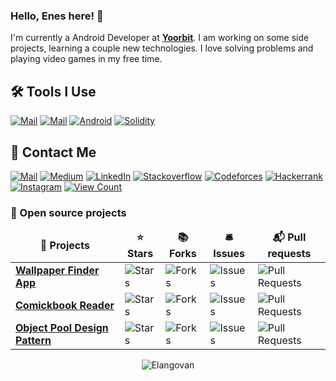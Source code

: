 ### Hello, Enes here! 👋
I'm currently a Android Developer at <strong><a href="https://yoorbit.com/">Yoorbit</a></strong>. I am working on some side projects, learning a couple new technologies. I love solving problems and playing video games in my free time.

##  🛠 Tools I Use
<p align="left">
<a href=""><img src="https://img.shields.io/badge/-Kotlin-8052FF?style=flat-square&labelColor=white&logo=Kotlin" alt="Mail"></a> 
<a href=""><img src="https://img.shields.io/badge/-Jetpack Compose-4185F3?style=flat-square&labelColor=white&logo=JetpackCompose" alt="Mail"></a> 
<a href=""><img src="https://img.shields.io/badge/-Android-A4C639?style=flat-square&labelColor=white&logo=Android" alt="Android"></a> 
<a href=""><img src="https://img.shields.io/badge/-Solidity-1C1C1C?style=flat-square&labelColor=black&logo=Solidity" alt="Solidity"></a> 
</p>

## 📝 Contact Me
<p>
<a href="mailto:eneskayiklik@gmail.com"><img src="https://img.shields.io/badge/-eneskayiklik@gmail.com-F2A60C?style=flat-square&labelColor=white&logo=Gmail&link=mailto:eneskayiklik@gmail.com" alt="Mail"></a> 
<a href="https://medium.com/@eneskayiklik"><img src="https://img.shields.io/badge/-@eneskayiklik-14c767?style=flat-square&labelColor=14c767&logo=Medium&link=https://medium.com/@eneskayiklik" alt="Medium"></a>
<a href="https://www.linkedin.com/in/eneskayiklik/"><img src="https://img.shields.io/badge/-@eneskayiklik-0077B5?style=flat-square&labelColor=0077B5&logo=LinkedIn&link=https://www.linkedin.com/in/eneskayiklik/" alt="LinkedIn"></a>
<a href="https://stackoverflow.com/users/13447094/enes-kay%C4%B1kl%C4%B1k"><img src="https://img.shields.io/badge/-@eneskayiklik-orange?style=flat-square&labelColor=white&logo=Stackoverflow&link=https://stackoverflow.com/users/13447094/enes-kay%C4%B1kl%C4%B1k" alt="Stackoverflow"></a> 
<a href="https://codeforces.com/profile/eneskayiklik"><img src="https://img.shields.io/badge/-@eneskayiklik-0077B5?style=flat-square&labelColor=white&logo=Codeforces&link=https://codeforces.com/profile/eneskayiklik" alt="Codeforces"></a> 
<a href="https://www.hackerrank.com/eneskayiklik?hr_r=1"><img src="https://img.shields.io/badge/-@eneskayiklik-1ED760?style=flat-square&labelColor=white&logo=Hackerrank&link=https://www.hackerrank.com/eneskayiklik?hr_r=1" alt="Hackerrank"></a> 
<a href="https://www.instagram.com/eneskayiklik"><img src="https://img.shields.io/badge/@eneskayiklik-F77737?style=flat-square&labelColor=white&logo=Instagram&link=https://www.instagram.com/eneskayiklik" alt="Instagram"></a>
<a href="https://views.whatilearened.today/views/github/Enes-Kayiklik/Enes-Kayiklik.svg"><img src="https://views.whatilearened.today/views/github/Enes-Kayiklik/Enes-Kayiklik.svg" alt="View Count"></a>
</p>

<h3> 🚧 Open source projects</h3>
<table>
  <thead align="center">
    <tr border: none;>
      <td><b>🎁 Projects</b></td>
      <td><b>⭐ Stars</b></td>
      <td><b>📚 Forks</b></td>
      <td><b>🛎 Issues</b></td>
      <td><b>📬 Pull requests</b></td>
    </tr>
  </thead>
  <tbody>
    <tr>
      <td><a href="https://github.com/Enes-Kayiklik/Wall-Up"><b>Wallpaper Finder App</b></a></td>
      <td><img alt="Stars" src="https://img.shields.io/github/stars/Enes-Kayiklik/Wall-Up?style=flat-square&labelColor=343b41"/></td>
      <td><img alt="Forks" src="https://img.shields.io/github/forks/Enes-Kayiklik/Wall-Up?style=flat-square&labelColor=343b41"/></td>
      <td><img alt="Issues" src="https://img.shields.io/github/issues/Enes-Kayiklik/Wall-Up?style=flat-square&labelColor=343b41"/></td>
      <td><img alt="Pull Requests" src="https://img.shields.io/github/issues-pr/Enes-Kayiklik/Wall-Up?style=flat-square&labelColor=343b41"/></td>
    </tr>
	  <tr>
      <td><a href="https://github.com/Enes-Kayiklik/Comic-Reader"><b>Comickbook Reader</b></a></td>
      <td><img alt="Stars" src="https://img.shields.io/github/stars/Enes-Kayiklik/Comic-Reader?style=flat-square&labelColor=343b41"/></td>
      <td><img alt="Forks" src="https://img.shields.io/github/forks/Enes-Kayiklik/Comic-Reader?style=flat-square&labelColor=343b41"/></td>
      <td><img alt="Issues" src="https://img.shields.io/github/issues/Enes-Kayiklik/Comic-Reader?style=flat-square&labelColor=343b41"/></td>
      <td><img alt="Pull Requests" src="https://img.shields.io/github/issues-pr/Enes-Kayiklik/Comic-Reader?style=flat-square&labelColor=343b41"/></td>
    </tr>
    <tr>
      <td><a href="https://github.com/Enes-Kayiklik/Kotlin-Object-Pool-Design-Pattern"><b>Object Pool Design Pattern</b></a></td>
      <td><img alt="Stars" src="https://img.shields.io/github/stars/Enes-Kayiklik/Kotlin-Object-Pool-Design-Pattern?style=flat-square&labelColor=343b41"/></td>
      <td><img alt="Forks" src="https://img.shields.io/github/forks/Enes-Kayiklik/Kotlin-Object-Pool-Design-Pattern?style=flat-square&labelColor=343b41"/></td>
      <td><img alt="Issues" src="https://img.shields.io/github/issues/Enes-Kayiklik/Kotlin-Object-Pool-Design-Pattern?style=flat-square&labelColor=343b41"/></td>
      <td><img alt="Pull Requests" src="https://img.shields.io/github/issues-pr/Enes-Kayiklik/Kotlin-Object-Pool-Design-Pattern?style=flat-square&labelColor=343b41"/></td>
    </tr>
  </tbody>
</table>

<p align="center">
    <img src=https://github-readme-stats.vercel.app/api?username=Enes-Kayiklik&show_icons=true alt=Elangovan />
</p>